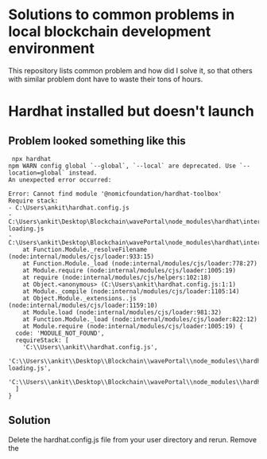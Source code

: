 # Solutions to common problems in local blockchain development environment

This repository lists common problem and how did I solve it, so that others with similar problem dont have to waste their tons of hours.


# Hardhat installed but doesn't launch
## Problem looked something like this 

```
 npx hardhat 
npm WARN config global `--global`, `--local` are deprecated. Use `--location=global` instead.
An unexpected error occurred:

Error: Cannot find module '@nomicfoundation/hardhat-toolbox'
Require stack:
- C:\Users\ankit\hardhat.config.js
- C:\Users\ankit\Desktop\Blockchain\wavePortal\node_modules\hardhat\internal\core\config\config-loading.js
- C:\Users\ankit\Desktop\Blockchain\wavePortal\node_modules\hardhat\internal\cli\cli.js
    at Function.Module._resolveFilename (node:internal/modules/cjs/loader:933:15)
    at Function.Module._load (node:internal/modules/cjs/loader:778:27)
    at Module.require (node:internal/modules/cjs/loader:1005:19)
    at require (node:internal/modules/cjs/helpers:102:18)
    at Object.<anonymous> (C:\Users\ankit\hardhat.config.js:1:1)
    at Module._compile (node:internal/modules/cjs/loader:1105:14)
    at Object.Module._extensions..js (node:internal/modules/cjs/loader:1159:10)
    at Module.load (node:internal/modules/cjs/loader:981:32)
    at Function.Module._load (node:internal/modules/cjs/loader:822:12)
    at Module.require (node:internal/modules/cjs/loader:1005:19) {
  code: 'MODULE_NOT_FOUND',
  requireStack: [
    'C:\\Users\\ankit\\hardhat.config.js',
    'C:\\Users\\ankit\\Desktop\\Blockchain\\wavePortal\\node_modules\\hardhat\\internal\\core\\config\\config-loading.js',
    'C:\\Users\\ankit\\Desktop\\Blockchain\\wavePortal\\node_modules\\hardhat\\internal\\cli\\cli.js'
  ]
}
```

## Solution 

Delete the hardhat.config.js file from your user directory and rerun.
Remove the
